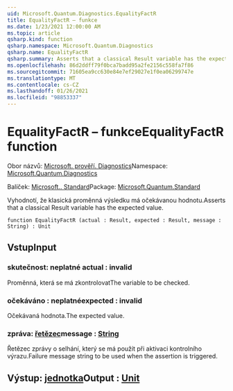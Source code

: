 ```yaml
---
uid: Microsoft.Quantum.Diagnostics.EqualityFactR
title: EqualityFactR – funkce
ms.date: 1/23/2021 12:00:00 AM
ms.topic: article
qsharp.kind: function
qsharp.namespace: Microsoft.Quantum.Diagnostics
qsharp.name: EqualityFactR
qsharp.summary: Asserts that a classical Result variable has the expected value.
ms.openlocfilehash: 86d2ddff79f0bca7badd95a2fe2156c558fa7f86
ms.sourcegitcommit: 71605ea9cc630e84e7ef29027e1f0ea06299747e
ms.translationtype: MT
ms.contentlocale: cs-CZ
ms.lasthandoff: 01/26/2021
ms.locfileid: "98853337"
---
```

# <a name="equalityfactr-function"></a><span data-ttu-id="6b28e-102">EqualityFactR – funkce</span><span class="sxs-lookup"><span data-stu-id="6b28e-102">EqualityFactR function</span></span>

<span data-ttu-id="6b28e-103">Obor názvů: [Microsoft. prověří. Diagnostics](xref:Microsoft.Quantum.Diagnostics)</span><span class="sxs-lookup"><span data-stu-id="6b28e-103">Namespace: [Microsoft.Quantum.Diagnostics](xref:Microsoft.Quantum.Diagnostics)</span></span>

<span data-ttu-id="6b28e-104">Balíček: [Microsoft.. Standard](https://nuget.org/packages/Microsoft.Quantum.Standard)</span><span class="sxs-lookup"><span data-stu-id="6b28e-104">Package: [Microsoft.Quantum.Standard](https://nuget.org/packages/Microsoft.Quantum.Standard)</span></span>


<span data-ttu-id="6b28e-105">Vyhodnotí, že klasická proměnná výsledku má očekávanou hodnotu.</span><span class="sxs-lookup"><span data-stu-id="6b28e-105">Asserts that a classical Result variable has the expected value.</span></span>

```qsharp
function EqualityFactR (actual : Result, expected : Result, message : String) : Unit
```


## <a name="input"></a><span data-ttu-id="6b28e-106">Vstup</span><span class="sxs-lookup"><span data-stu-id="6b28e-106">Input</span></span>

### <a name="actual--__invalidresult__"></a><span data-ttu-id="6b28e-107">skutečnost: __neplatné <Result>__</span><span class="sxs-lookup"><span data-stu-id="6b28e-107">actual : __invalid<Result>__</span></span>

<span data-ttu-id="6b28e-108">Proměnná, která se má zkontrolovat</span><span class="sxs-lookup"><span data-stu-id="6b28e-108">The variable to be checked.</span></span>


### <a name="expected--__invalidresult__"></a><span data-ttu-id="6b28e-109">očekáváno __: <Result> neplatné__</span><span class="sxs-lookup"><span data-stu-id="6b28e-109">expected : __invalid<Result>__</span></span>

<span data-ttu-id="6b28e-110">Očekávaná hodnota.</span><span class="sxs-lookup"><span data-stu-id="6b28e-110">The expected value.</span></span>


### <a name="message--string"></a><span data-ttu-id="6b28e-111">zpráva: [řetězec](xref:microsoft.quantum.lang-ref.string)</span><span class="sxs-lookup"><span data-stu-id="6b28e-111">message : [String](xref:microsoft.quantum.lang-ref.string)</span></span>

<span data-ttu-id="6b28e-112">Řetězec zprávy o selhání, který se má použít při aktivaci kontrolního výrazu.</span><span class="sxs-lookup"><span data-stu-id="6b28e-112">Failure message string to be used when the assertion is triggered.</span></span>



## <a name="output--unit"></a><span data-ttu-id="6b28e-113">Výstup: [jednotka](xref:microsoft.quantum.lang-ref.unit)</span><span class="sxs-lookup"><span data-stu-id="6b28e-113">Output : [Unit](xref:microsoft.quantum.lang-ref.unit)</span></span>

